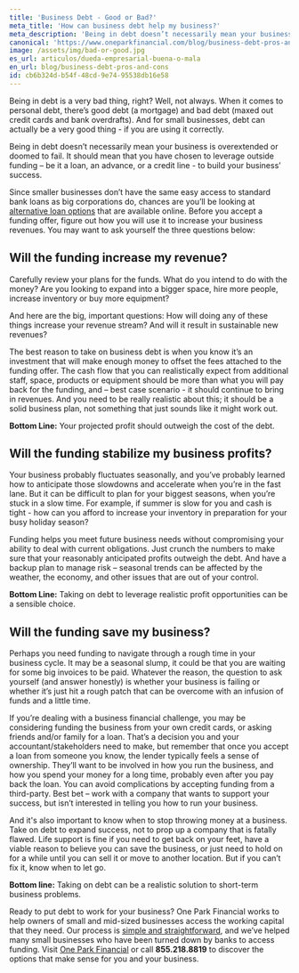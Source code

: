 ```yaml
---
title: 'Business Debt - Good or Bad?'
meta_title: 'How can business debt help my business?'
meta_description: 'Being in debt doesn’t necessarily mean your business is overextended or doomed to fail. It should mean that you have chosen to leverage outside funding – be it a loan, an advance, or a credit line - to build your business’ success.'
canonical: 'https://www.oneparkfinancial.com/blog/business-debt-pros-and-cons'
image: /assets/img/bad-or-good.jpg
es_url: articulos/dueda-empresarial-buena-o-mala
en_url: blog/business-debt-pros-and-cons
id: cb6b324d-b54f-48cd-9e74-95538db16e58
---
```

Being in debt is a very bad thing, right? Well, not always. When it comes to personal debt, there’s good debt (a mortgage) and bad debt (maxed out credit cards and bank overdrafts). And for small businesses, debt can actually be a very good thing - if you are using it correctly. 

Being in debt doesn’t necessarily mean your business is overextended or doomed to fail. It should mean that you have chosen to leverage outside funding – be it a loan, an advance, or a credit line - to build your business’ success. 

Since smaller businesses don’t have the same easy access to standard bank loans as big corporations do, chances are you’ll be looking at [alternative loan options](https://www.oneparkfinancial.com/blog/alternative-business-funding-options) that are available online. Before you accept a funding offer, figure out how you will use it to increase your business revenues. You may want to ask yourself the three questions below:

## Will the funding increase my revenue?
Carefully review your plans for the funds. What do you intend to do with the money? Are you looking to expand into a bigger space, hire more people, increase inventory or buy more equipment? 

And here are the big, important questions: How will doing any of these things increase your revenue stream? And will it result in sustainable new revenues? 

The best reason to take on business debt is when you know it’s an investment that will make enough money to offset the fees attached to the funding offer. The cash flow that you can realistically expect from additional staff, space, products or equipment should be more than what you will pay back for the funding, and – best case scenario - it should continue to bring in revenues. And you need to be really realistic about this; it should be a solid business plan, not something that just sounds like it might work out. 

**Bottom Line:** Your projected profit should outweigh the cost of the debt.

## Will the funding stabilize my business profits?
Your business probably fluctuates seasonally, and you’ve probably learned how to anticipate those slowdowns and accelerate when you’re in the fast lane. But it can be difficult to plan for your biggest seasons, when you’re stuck in a slow time. For example, if summer is slow for you and cash is tight - how can you afford to increase your inventory in preparation for your busy holiday season?

Funding helps you meet future business needs without compromising your ability to deal with current obligations. Just crunch the numbers to make sure that your reasonably anticipated profits outweigh the debt. And have a backup plan to manage risk – seasonal trends can be affected by the weather, the economy, and other issues that are out of your control. 

**Bottom Line:** Taking on debt to leverage realistic profit opportunities can be a sensible choice.

## Will the funding save my business?
Perhaps you need funding to navigate through a rough time in your business cycle. It may be a seasonal slump, it could be that you are waiting for some big invoices to be paid. Whatever the reason, the question to ask yourself (and answer honestly) is whether your business is failing or whether it’s just hit a rough patch that can be overcome with an infusion of funds and a little time. 

If you’re dealing with a business financial challenge, you may be considering funding the business from your own credit cards, or asking friends and/or family for a loan. That’s a decision you and your accountant/stakeholders need to make, but remember that once you accept a loan from someone you know, the lender typically feels a sense of ownership. They’ll want to be involved in how you run the business, and how you spend your money for a long time, probably even after you pay back the loan. 
You can avoid complications by accepting funding from a third-party. Best bet – work with a company that wants to support your success, but isn’t interested in telling you how to run your business. 

And it's also important to know when to stop throwing money at a business. Take on debt to expand success, not to prop up a company that is fatally flawed. Life support is fine if you need to get back on your feet, have a viable reason to believe you can save the business, or just need to hold on for a while until you can sell it or move to another location. But if you can’t fix it, know when to let go. 

**Bottom line:** Taking on debt can be a realistic solution to short-term business problems.

Ready to put debt to work for your business? One Park Financial works to help owners of small and mid-sized businesses access the working capital that they need. Our process is [simple and straightforward](https://www.oneparkfinancial.com/pre-qualification), and we’ve helped many small businesses who have been turned down by banks to access funding. Visit [One Park Financial](https://www.oneparkfinancial.com) or call **855.218.8819** to discover the options that make sense for you and your business.